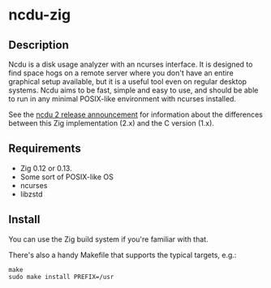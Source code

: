 <!--
SPDX-FileCopyrightText: Yorhel <projects@yorhel.nl>
SPDX-License-Identifier: MIT
-->

# ncdu-zig

## Description

Ncdu is a disk usage analyzer with an ncurses interface. It is designed to find
space hogs on a remote server where you don't have an entire graphical setup
available, but it is a useful tool even on regular desktop systems. Ncdu aims
to be fast, simple and easy to use, and should be able to run in any minimal
POSIX-like environment with ncurses installed.

See the [ncdu 2 release announcement](https://dev.yorhel.nl/doc/ncdu2) for
information about the differences between this Zig implementation (2.x) and the
C version (1.x).

## Requirements

- Zig 0.12 or 0.13.
- Some sort of POSIX-like OS
- ncurses
- libzstd

## Install

You can use the Zig build system if you're familiar with that.

There's also a handy Makefile that supports the typical targets, e.g.:

```
make
sudo make install PREFIX=/usr
```
